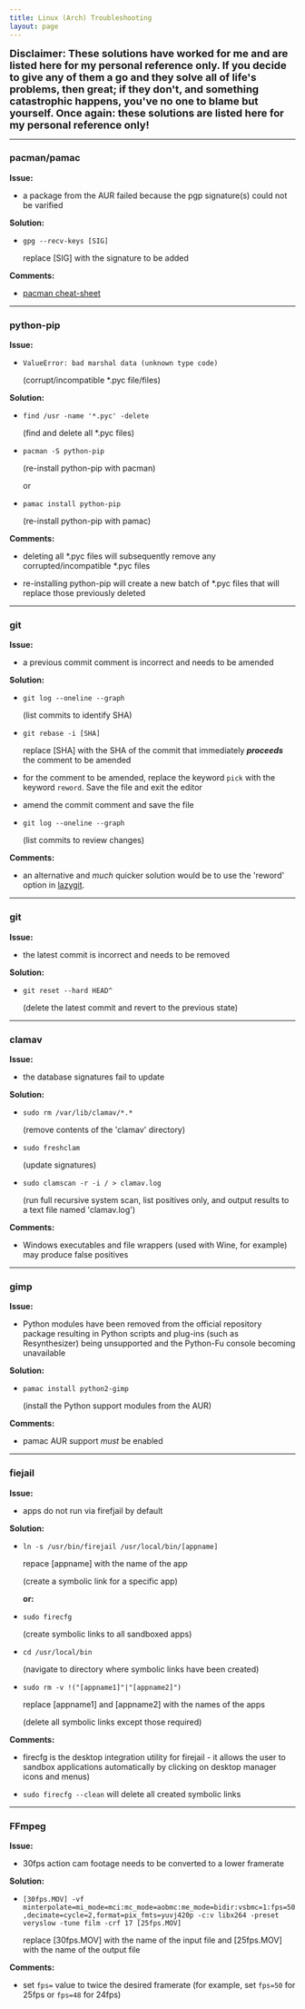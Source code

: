 ```yaml
---
title: Linux (Arch) Troubleshooting
layout: page
---
```


<font size="4">
<b>Disclaimer: These solutions have worked for me and are listed here for my personal reference only. If you decide to give any of them a go and they solve all of life's problems, then great; if they don't, and something catastrophic happens, you've no one to blame but yourself. Once again: these solutions are listed here for my personal reference only!</b>
</font>

---

### pacman/pamac ###

**Issue:** 

- a package from the AUR failed because the pgp signature(s) could not be varified

**Solution:**

- `gpg --recv-keys [SIG]`

   replace [SIG] with the signature to be added

**Comments:**

- [pacman cheat-sheet](https://difyel.com/cheatsheet/pacman-cheat-sheet/index.html)

----

### python-pip ###

**Issue:**

- `ValueError: bad marshal data (unknown type code)`

   (corrupt/incompatible *.pyc file/files)

**Solution:**

- `find /usr -name '*.pyc' -delete`

   (find and delete all *.pyc files)

- `pacman -S python-pip`

   (re-install python-pip with pacman)
   
   or

- `pamac install python-pip`

   (re-install python-pip with pamac)

**Comments:**

- deleting all *.pyc files will subsequently remove any corrupted/incompatible *.pyc files

- re-installing python-pip will create a new batch of *.pyc files that will replace those previously deleted

----

### git ###

**Issue:**

 - a previous commit comment is incorrect and needs to be amended

**Solution:**

- `git log --oneline --graph`

  (list commits to identify SHA)

- `git rebase -i [SHA]` 

  replace [SHA] with the SHA of the commit that immediately _**proceeds**_ the comment to be amended

- for the comment to be amended, replace the keyword `pick` with the keyword `reword`. Save the file and exit the editor

- amend the commit comment and save the file

- `git log --oneline --graph`

  (list commits to review changes)

**Comments:**

- an alternative and _much_ quicker solution would be to use the 'reword' option in [lazygit](https://github.com/jesseduffield/lazygit).

----  
  
### git ###
  
 **Issue:**
  
 - the latest commit is incorrect and needs to be removed
  
  **Solution:**
  
 - `git reset --hard HEAD^`
  
   (delete the latest commit and revert to the previous state)
 
 ---- 

### clamav ###

**Issue:**

- the database signatures fail to update

**Solution:**

- `sudo rm /var/lib/clamav/*.*`

   (remove contents of the 'clamav' directory)

- `sudo freshclam`

   (update signatures)
   
- `sudo clamscan -r -i / > clamav.log `

   (run full recursive system scan, list positives only, and output results to a text file named 'clamav.log')
   
**Comments:**

- Windows executables and file wrappers (used with Wine, for example) may produce false positives

----

### gimp ###

**Issue:**

- Python modules have been removed from the official repository package resulting in Python scripts and plug-ins (such as Resynthesizer) being unsupported and the Python-Fu console becoming unavailable

**Solution:**

- `pamac install python2-gimp`
  
    (install the Python support modules from the AUR)
    
**Comments:**
    
- pamac AUR support _must_ be enabled

----

### fiejail ###

**Issue:**

- apps do not run via firefjail by default

**Solution:**

- `ln -s /usr/bin/firejail /usr/local/bin/[appname]`

   repace [appname] with the name of the app
   
   (create a symbolic link for a specific app)
   
   **or:**

- `sudo firecfg`

    (create symbolic links to all sandboxed apps)
    
- `cd /usr/local/bin`

    (navigate to directory where symbolic links have been created)
    
-  `sudo rm -v !("[appname1]"|"[appname2]")`

   replace [appname1] and [appname2] with the names of the apps

    (delete all symbolic links except those required)
    
**Comments:**
    
- firecfg is the desktop integration utility for firejail - it allows the user to sandbox applications automatically by clicking on desktop manager icons and menus)

- `sudo firecfg --clean` will delete all created symbolic links

----

### FFmpeg ###

**Issue:**

- 30fps action cam footage needs to be converted to a lower framerate

**Solution:**

- `[30fps.MOV] -vf minterpolate=mi_mode=mci:mc_mode=aobmc:me_mode=bidir:vsbmc=1:fps=50,decimate=cycle=2,format=pix_fmts=yuvj420p -c:v libx264 -preset veryslow -tune film -crf 17 [25fps.MOV]`

  replace [30fps.MOV] with the name of the input file and [25fps.MOV] with the name of the output file
 
**Comments:**

- set `fps=` value to twice the desired framerate (for example, set `fps=50` for 25fps or `fps=48` for 24fps)
